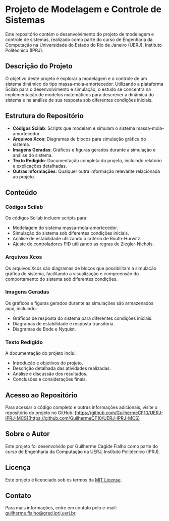 # Projeto de Modelagem e Controle de Sistemas

Este repositório contém o desenvolvimento do projeto de modelagem e controle de sistemas, realizado como parte do curso de Engenharia da Computação na Universidade do Estado do Rio de Janeiro (UERJ), Instituto Politécnico (IPRJ).

## Descrição do Projeto

O objetivo deste projeto é explorar a modelagem e o controle de um sistema dinâmico do tipo massa-mola-amortecedor. Utilizando a plataforma Scilab para o desenvolvimento e simulação, o estudo se concentra na implementação de modelos matemáticos para descrever a dinâmica do sistema e na análise de sua resposta sob diferentes condições iniciais.

## Estrutura do Repositório

- **Códigos Scilab**: Scripts que modelam e simulam o sistema massa-mola-amortecedor.
- **Arquivos Xcos**: Diagramas de blocos para simulação gráfica do sistema.
- **Imagens Geradas**: Gráficos e figuras gerados durante a simulação e análise do sistema.
- **Texto Redigido**: Documentação completa do projeto, incluindo relatório e explicações detalhadas.
- **Outras Informações**: Qualquer outra informação relevante relacionada ao projeto.

## Conteúdo

### Códigos Scilab

Os códigos Scilab incluem scripts para:

- Modelagem do sistema massa-mola-amortecedor.
- Simulação do sistema sob diferentes condições iniciais.
- Análise de estabilidade utilizando o critério de Routh-Hurwitz.
- Ajuste de controladores PID utilizando as regras de Ziegler-Nichols.

### Arquivos Xcos

Os arquivos Xcos são diagramas de blocos que possibilitam a simulação gráfica do sistema, facilitando a visualização e compreensão do comportamento do sistema sob diferentes condições.

### Imagens Geradas

Os gráficos e figuras gerados durante as simulações são armazenados aqui, incluindo:

- Gráficos de resposta do sistema para diferentes condições iniciais.
- Diagramas de estabilidade e resposta transitória.
- Diagramas de Bode e Nyquist.

### Texto Redigido

A documentação do projeto inclui:

- Introdução e objetivos do projeto.
- Descrição detalhada das atividades realizadas.
- Análise e discussão dos resultados.
- Conclusões e considerações finais.

## Acesso ao Repositório

Para acessar o código completo e outras informações adicionais, visite o repositório do projeto no GitHub:
[https://github.com/GuilhermeCF10/UERJ-IPRJ-MCS](https://github.com/GuilhermeCF10/UERJ-IPRJ-MCS)

## Sobre o Autor

Este projeto foi desenvolvido por Guilherme Cagide Fialho como parte do curso de Engenharia da Computação na UERJ, Instituto Politécnico (IPRJ).

## Licença

Este projeto é licenciado sob os termos da [MIT License](LICENSE).

## Contato

Para mais informações, entre em contato pelo e-mail: [guilherme.fialho@grad.iprj.uerj.br](mailto:guilherme.fialho@grad.iprj.uerj.br)
